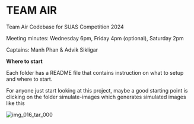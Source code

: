 # TEAM AIR

Team Air Codebase for SUAS Competition 2024

Meeting minutes: Wednesday 6pm, Friday 4pm (optional), Saturday 2pm

Captains: Manh Phan & Advik Sikligar

**Where to start**

Each folder has a README file that contains instruction on what to setup and where to start.

For anyone just start looking at this project, maybe a good starting point is clicking on the folder simulate-images
which generates simulated images like this

![img_016_tar_000](https://github.com/chicagoedt/team-air-suas-2024/assets/92337557/9160f895-8815-46d2-ba93-5d68b9d06b34)

